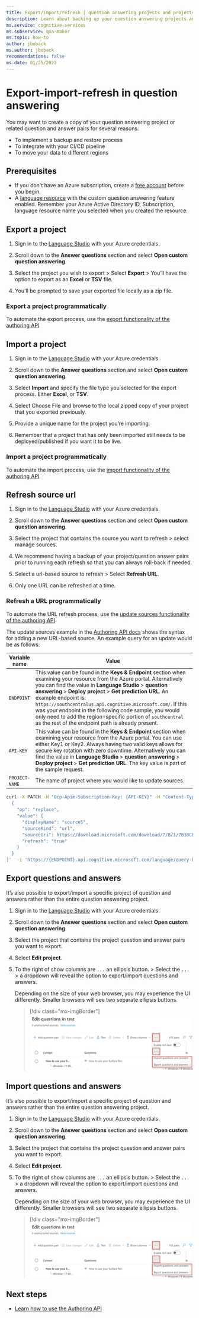 ```yaml
---
title: Export/import/refresh | question answering projects and projects
description: Learn about backing up your question answering projects and projects
ms.service: cognitive-services
ms.subservice: qna-maker
ms.topic: how-to
author: jboback
ms.author: jboback
recommendations: false
ms.date: 01/25/2022
---
```

# Export-import-refresh in question answering

You may want to create a copy of your question answering project or related question and answer pairs for several reasons:

* To implement a backup and restore process
* To integrate with your CI/CD pipeline
* To move your data to different regions

## Prerequisites

* If you don't have an Azure subscription, create a [free account](https://azure.microsoft.com/free/cognitive-services/) before you begin.
* A [language resource](https://aka.ms/create-language-resource) with the custom question answering feature enabled. Remember your Azure Active Directory ID, Subscription, language resource name you selected when you created the resource.

## Export a project

1. Sign in to the [Language Studio](https://language.azure.com/) with your Azure credentials.

2. Scroll down to the **Answer questions** section and select **Open custom question answering**.

3. Select the project you wish to export > Select **Export** > You’ll have the option to export as an **Excel** or **TSV** file.

4. You’ll be prompted to save your exported file locally as a zip file.

### Export a project programmatically

To automate the export process, use the [export functionality of the authoring API](./authoring.md#export-project-metadata-and-assets)

## Import a project

1. Sign in to the [Language Studio](https://language.azure.com/) with your Azure credentials.

2. Scroll down to the **Answer questions** section and select **Open custom question answering**.

3. Select **Import** and specify the file type you selected for the export process. Either **Excel**, or **TSV**.

4. Select Choose File and browse to the local zipped copy of your project that you exported previously.

5. Provide a unique name for the project you’re importing.

6. Remember that a project that has only been imported still needs to be deployed/published if you want it to be live.

### Import a project programmatically

To automate the import process, use the [import functionality of the authoring API](./authoring.md#import-project)

## Refresh source url

1. Sign in to the [Language Studio](https://language.azure.com/) with your Azure credentials.

2. Scroll down to the **Answer questions** section and select **Open custom question answering**.

3. Select the project that contains the source you want to refresh > select manage sources.

4. We recommend having a backup of your project/question answer pairs prior to running each refresh so that you can always roll-back if needed.

5. Select a url-based source to refresh > Select **Refresh URL**.
6. Only one URL can be refreshed at a time.

### Refresh a URL programmatically

To automate the URL refresh process, use the [update sources functionality of the authoring API](./authoring.md#update-sources)

The update sources example in the [Authoring API docs](./authoring.md#update-sources) shows the syntax for adding a new URL-based source. An example query for an update would be as follows:

|Variable name | Value |
|--------------------------|-------------|
| `ENDPOINT`               | This value can be found in the **Keys & Endpoint** section when examining your resource from the Azure portal. Alternatively you can find the value in **Language Studio** > **question answering** > **Deploy project** > **Get prediction URL**. An example endpoint is: `https://southcentralus.api.cognitive.microsoft.com/`. If this was your endpoint in the following code sample, you would only need to add the region-specific portion of `southcentral` as the rest of the endpoint path is already present.|
| `API-KEY` | This value can be found in the **Keys & Endpoint** section when examining your resource from the Azure portal. You can use either Key1 or Key2. Always having two valid keys allows for secure key rotation with zero downtime. Alternatively you can find the value in **Language Studio** > **question answering** > **Deploy project** > **Get prediction URL**. The key value is part of the sample request.|
| `PROJECT-NAME` | The name of project where you would like to update sources.|

```bash
curl -X PATCH -H "Ocp-Apim-Subscription-Key: {API-KEY}" -H "Content-Type: application/json" -d '[
  {
    "op": "replace",
    "value": {
      "displayName": "source5",
      "sourceKind": "url",
      "sourceUri": https://download.microsoft.com/download/7/B/1/7B10C82E-F520-4080-8516-5CF0D803EEE0/surface-book-user-guide-EN.pdf,
      "refresh": "true"
    }
  }
]'  -i 'https://{ENDPOINT}.api.cognitive.microsoft.com/language/query-knowledgebases/projects/{PROJECT-NAME}/sources?api-version=2021-10-01'
```

## Export questions and answers

It’s also possible to export/import a specific project of question and answers rather than the entire question answering project.

1. Sign in to the [Language Studio](https://language.azure.com/) with your Azure credentials.

2. Scroll down to the **Answer questions** section and select **Open custom question answering**.

3. Select the project that contains the project question and answer pairs you want to export.

4. Select **Edit project**.

5. To the right of show columns are `...` an ellipsis button. > Select the `...` > a dropdown will reveal the option to export/import questions and answers.

    Depending on the size of your web browser, you may experience the UI differently. Smaller browsers will see two separate ellipsis buttons.

    > [!div class="mx-imgBorder"]
    > ![Screenshot of selecting multiple UI ellipsis buttons to get to import/export question and answer pair option](../media/export-import-refresh/export-questions.png)

## Import questions and answers

It’s also possible to export/import a specific project of question and answers rather than the entire question answering project.

1. Sign in to the [Language Studio](https://language.azure.com/) with your Azure credentials.

2. Scroll down to the **Answer questions** section and select **Open custom question answering**.

3. Select the project that contains the project question and answer pairs you want to export.

4. Select **Edit project**.

5. To the right of show columns are `...` an ellipsis button. > Select the `...` > a dropdown will reveal the option to export/import questions and answers.

    Depending on the size of your web browser, you may experience the UI differently. Smaller browsers will see two separate ellipsis buttons.

    > [!div class="mx-imgBorder"]
    > ![Screenshot of selecting multiple UI ellipsis buttons to get to import/export question and answer pair option](../media/export-import-refresh/export-questions.png)

## Next steps

* [Learn how to use the Authoring API](./authoring.md)
